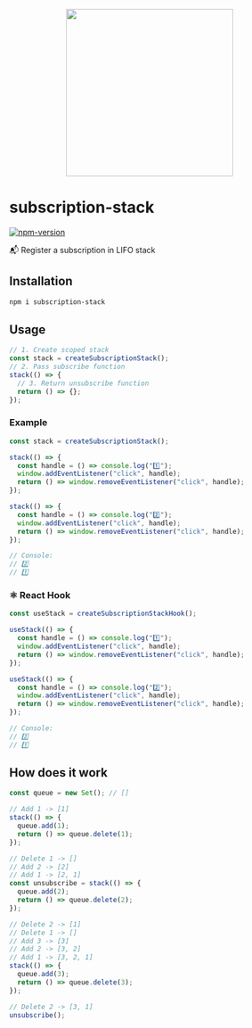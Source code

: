 <p align="center">
  <img src="https://raw.githubusercontent.com/faustienf/subscription-stack/main/logo.png" width="300">
</p>

# subscription-stack

[![npm-version](https://img.shields.io/npm/v/subscription-stack.svg)](https://npmjs.org/package/subscription-stack)

📬 Register a subscription in LIFO stack

## Installation

```bash
npm i subscription-stack
```

## Usage

```js
// 1️. Create scoped stack
const stack = createSubscriptionStack();
// 2️. Pass subscribe function
stack(() => {
  // 3️. Return unsubscribe function
  return () => {};
});
```
### Example
```js
const stack = createSubscriptionStack();

stack(() => {
  const handle = () => console.log("1️⃣");
  window.addEventListener("click", handle);
  return () => window.removeEventListener("click", handle);
});

stack(() => {
  const handle = () => console.log("2️⃣");
  window.addEventListener("click", handle);
  return () => window.removeEventListener("click", handle);
});

// Console:
// 2️⃣
// 1️⃣
```

### ⚛️ React Hook

```js
const useStack = createSubscriptionStackHook();

useStack(() => {
  const handle = () => console.log("1️⃣");
  window.addEventListener("click", handle);
  return () => window.removeEventListener("click", handle);
});

useStack(() => {
  const handle = () => console.log("2️⃣");
  window.addEventListener("click", handle);
  return () => window.removeEventListener("click", handle);
});

// Console:
// 2️⃣
// 1️⃣
```

## How does it work

```js
const queue = new Set(); // []

// Add 1 -> [1]
stack(() => {
  queue.add(1);
  return () => queue.delete(1);
});

// Delete 1 -> []
// Add 2 -> [2]
// Add 1 -> [2, 1]
const unsubscribe = stack(() => {
  queue.add(2);
  return () => queue.delete(2);
});

// Delete 2 -> [1]
// Delete 1 -> []
// Add 3 -> [3]
// Add 2 -> [3, 2]
// Add 1 -> [3, 2, 1]
stack(() => {
  queue.add(3);
  return () => queue.delete(3);
});

// Delete 2 -> [3, 1]
unsubscribe();
```
